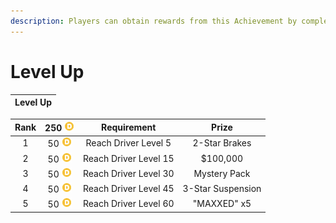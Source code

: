 ```yaml
---
description: Players can obtain rewards from this Achievement by completing its ranks.
---
```


# Level Up

| Level Up |
| :---: |


| Rank | 250 ![Icon Driver Points](../../../.gitbook/assets/icon_driver_points.webp) | Requirement | Prize |
| :---: | :---: | :---: | :---: |
| 1 | 50 ![Icon Driver Points](../../../.gitbook/assets/icon_driver_points.webp) | Reach Driver Level 5 | 2-Star Brakes |
| 2 | 50 ![Icon Driver Points](../../../.gitbook/assets/icon_driver_points.webp) | Reach Driver Level 15 | $100,000 |
| 3 | 50 ![Icon Driver Points](../../../.gitbook/assets/icon_driver_points.webp) | Reach Driver Level 30 | Mystery Pack |
| 4 | 50 ![Icon Driver Points](../../../.gitbook/assets/icon_driver_points.webp) | Reach Driver Level 45 | 3-Star Suspension |
| 5 | 50 ![Icon Driver Points](../../../.gitbook/assets/icon_driver_points.webp) | Reach Driver Level 60 | "MAXXED" x5 |



